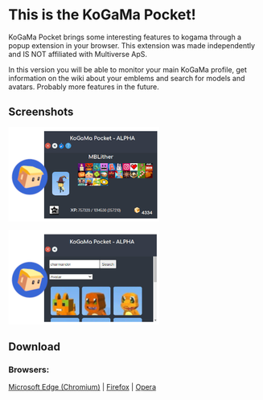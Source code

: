 # This is the KoGaMa Pocket!

KoGaMa Pocket brings some interesting features to kogama through a popup extension in your browser. This extension was made independently and IS NOT affiliated with Multiverse ApS.

In this version you will be able to monitor your main KoGaMa profile, get information on the wiki about your emblems and search for models and avatars. Probably more features in the future.

## Screenshots

![Profile View](https://github.com/mblithium/KoGaMa-Pocket/raw/gh-pages/img/OperaBanner.png)

![Search Items](https://github.com/mblithium/KoGaMa-Pocket/raw/gh-pages/img/OperaBanner2.png)

## Download

### Browsers:
[Microsoft Edge (Chromium)](https://microsoftedge.microsoft.com/addons/detail/kogama-pocket/gchjcnoeipcpcaofapohombligjpijie) | [Firefox](https://addons.mozilla.org/en-US/firefox/addon/kogama-pocket/) | [Opera](https://addons.opera.com/en-US/extensions/details/kogama-pocket/)
